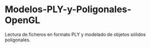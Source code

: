 # Modelos-PLY-y-Poligonales-OpenGL
Lectura de ficheros en formato PLY y modelado de objetos sólidos poligonales.
